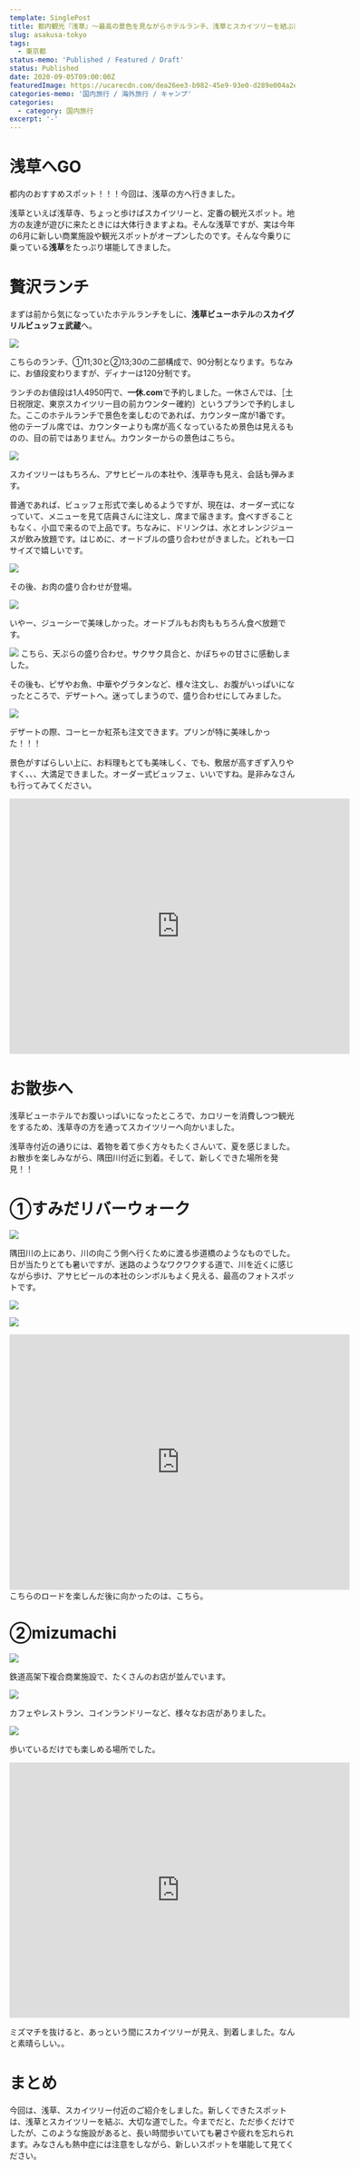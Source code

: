 ```yaml
---
template: SinglePost
title: 都内観光『浅草』〜最高の景色を見ながらホテルランチ、浅草とスカイツリーを結ぶ楽しいエリアを散策〜
slug: asakusa-tokyo
tags:
  - 東京都
status-memo: 'Published / Featured / Draft'
status: Published
date: 2020-09-05T09:00:00Z
featuredImage: https://ucarecdn.com/dea26ee3-b982-45e9-93e0-d289e004a2e8/
categories-memo: '国内旅行 / 海外旅行 / キャンプ'
categories:
  - category: 国内旅行
excerpt: '-'
---
```


# 浅草へGO
都内のおすすめスポット！！！今回は、浅草の方へ行きました。

浅草といえば浅草寺、ちょっと歩けばスカイツリーと、定番の観光スポット。地方の友達が遊びに来たときには大体行きますよね。そんな浅草ですが、実は今年の6月に新しい商業施設や観光スポットがオープンしたのです。そんな今乗りに乗っている**浅草**をたっぷり堪能してきました。


# 贅沢ランチ
まずは前から気になっていたホテルランチをしに、**浅草ビューホテル**の**スカイグリルビュッフェ武蔵**へ。

![](https://ucarecdn.com/4ed4d951-546e-4ad2-9823-2a6b80e3af7e/)

こちらのランチ、①11;30と②13;30の二部構成で、90分制となります。ちなみに、お値段変わりますが、ディナーは120分制です。

ランチのお値段は1人4950円で、**一休.com**で予約しました。一休さんでは、［土日祝限定、東京スカイツリー目の前カウンター確約〕というプランで予約しました。ここのホテルランチで景色を楽しむのであれば、カウンター席が1番です。他のテーブル席では、カウンターよりも席が高くなっているため景色は見えるものの、目の前ではありません。カウンターからの景色はこちら。

![](https://ucarecdn.com/ab93a76d-aecf-4ebd-87ff-fc5dd73f20ff/)

スカイツリーはもちろん、アサヒビールの本社や、浅草寺も見え、会話も弾みます。

普通であれば、ビュッフェ形式で楽しめるようですが、現在は、オーダー式になっていて、メニューを見て店員さんに注文し、席まで届きます。食べすぎることもなく、小皿で来るので上品です。ちなみに、ドリンクは、水とオレンジジュースが飲み放題です。はじめに、オードブルの盛り合わせがきました。どれも一口サイズで嬉しいです。

![](https://ucarecdn.com/c2e62009-e300-4a0a-abd1-f56ab152e7c1/)

その後、お肉の盛り合わせが登場。

![](https://ucarecdn.com/7d7bc83c-60dd-4746-945b-3abc676235ee/)

いやー、ジューシーで美味しかった。オードブルもお肉ももちろん食べ放題です。

![](https://ucarecdn.com/3c4927b6-0181-4d05-8cbc-abd0425902f5/)
こちら、天ぷらの盛り合わせ。サクサク具合と、かぼちゃの甘さに感動しました。

その後も、ピザやお魚、中華やグラタンなど、様々注文し、お腹がいっぱいになったところで、デザートへ。迷ってしまうので、盛り合わせにしてみました。

![](https://ucarecdn.com/c045ccce-5e55-4493-a0f2-3a7e1e82179f/)

デザートの際、コーヒーか紅茶も注文できます。プリンが特に美味しかった！！！

景色がすばらしい上に、お料理もとても美味しく、でも、敷居が高すぎず入りやすく、、、大満足できました。オーダー式ビュッフェ、いいですね。是非みなさんも行ってみてください。

<iframe src="https://www.google.com/maps/embed?pb=!1m18!1m12!1m3!1d3239.4356932109536!2d139.78970881487106!3d35.71550188018634!2m3!1f0!2f0!3f0!3m2!1i1024!2i768!4f13.1!3m3!1m2!1s0x60188e9569ba6cab%3A0xcc19c71c2fe2d5a0!2z5rWF6I2J44OT44Ol44O844Ob44OG44Or!5e0!3m2!1sja!2sjp!4v1599289704128!5m2!1sja!2sjp" width="600" height="450" frameborder="0" style="border:0;" allowfullscreen="" aria-hidden="false" tabindex="0"></iframe>


# お散歩へ
浅草ビューホテルでお腹いっぱいになったところで、カロリーを消費しつつ観光をするため、浅草寺の方を通ってスカイツリーへ向かいました。

浅草寺付近の通りには、着物を着て歩く方々もたくさんいて、夏を感じました。お散歩を楽しみながら、隅田川付近に到着。そして、新しくできた場所を発見！！

# ①すみだリバーウォーク
![](https://ucarecdn.com/ac71fee9-6f68-4bdc-a8c0-3a51597dee62/)

隅田川の上にあり、川の向こう側へ行くために渡る歩道橋のようなものでした。
日が当たりとても暑いですが、迷路のようなワクワクする道で、川を近くに感じながら歩け、アサヒビールの本社のシンボルもよく見える、最高のフォトスポットです。

![](https://ucarecdn.com/1fd314e1-25e1-4f74-aeb2-bbd950d2e034/)

![](https://ucarecdn.com/05d3756b-5912-4df0-804f-1191466460b0/)


<iframe src="https://www.google.com/maps/embed?pb=!1m18!1m12!1m3!1d3239.5754274115884!2d139.79875991487094!3d35.712064280187164!2m3!1f0!2f0!3f0!3m2!1i1024!2i768!4f13.1!3m3!1m2!1s0x60188ff0cf555f55%3A0xfe6463959753cf7e!2z44GZ44G_44Gg44Oq44OQ44O844Km44Kp44O844Kv!5e0!3m2!1sja!2sjp!4v1599292697788!5m2!1sja!2sjp" width="600" height="450" frameborder="0" style="border:0;" allowfullscreen="" aria-hidden="false" tabindex="0"></iframe>
こちらのロードを楽しんだ後に向かったのは、こちら。

# ②mizumachi
![](https://ucarecdn.com/e9caec89-e3da-4da7-a855-fa574f782a0a/)

鉄道高架下複合商業施設で、たくさんのお店が並んでいます。

![](https://ucarecdn.com/1b85dd71-641c-4c2b-b74a-0feb965be29a/)

カフェやレストラン、コインランドリーなど、様々なお店がありました。

![](https://ucarecdn.com/d7ce8b1f-b35e-402b-9afc-f07e8baab820/)

歩いているだけでも楽しめる場所でした。

<iframe src="https://www.google.com/maps/embed?pb=!1m18!1m12!1m3!1d2932.1365030472266!2d139.8006813150096!3d35.7112190359346!2m3!1f0!2f0!3f0!3m2!1i1024!2i768!4f13.1!3m3!1m2!1s0x60188ec539cdd833%3A0xada28cbe0474530!2z5p2x5Lqs44Of44K644Oe44OB!5e0!3m2!1sja!2sjp!4v1599292722059!5m2!1sja!2sjp" width="600" height="450" frameborder="0" style="border:0;" allowfullscreen="" aria-hidden="false" tabindex="0"></iframe>

ミズマチを抜けると、あっという間にスカイツリーが見え、到着しました。なんと素晴らしい。。


# まとめ

今回は、浅草、スカイツリー付近のご紹介をしました。新しくできたスポットは、浅草とスカイツリーを結ぶ、大切な道でした。今までだと、ただ歩くだけでしたが、このような施設があると、長い時間歩いていても暑さや疲れを忘れられます。みなさんも熱中症には注意をしながら、新しいスポットを堪能して見てください。